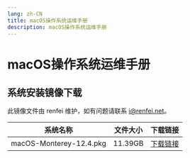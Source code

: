 ```yaml
---
lang: zh-CN
title: macOS操作系统运维手册
description: macOS操作系统运维手册
---
```


# macOS操作系统运维手册

## 系统安装镜像下载

此镜像文件由 renfei 维护，如有问题请联系 [i@renfei.net](mailto:i@renfei.net)。

| 系统名称                    | 文件大小    | 下载链接                                              |
|-------------------------|---------|---------------------------------------------------|
| macOS-Monterey-12.4.pkg | 11.39GB | [下载链接](https://www.aliyundrive.com/s/S7jSJPykF6v) |
